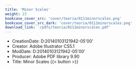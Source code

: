 ```yaml
---
title: 'Minor Scales'
weight: 23
bookcase_cover_src: 'cover/teoria/0111minorscales.png'
bookcase_cover_src_dark: 'cover/teoria/0111minorscales.png'
download_link: '/pdfs/teoria/0111minorscales.pdf'
---
```


- CreationDate: D:20140103121942-05'00'
- Creator: Adobe Illustrator CS5.1
- ModDate: D:20140103121942-05'00'
- Producer: Adobe PDF library 9.90
- Title: Minor Scales
{{< button >}}
